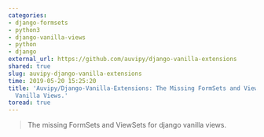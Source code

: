 ```yaml
---
categories:
- django-formsets
- python3
- django-vanilla-views
- python
- django
external_url: https://github.com/auvipy/django-vanilla-extensions
shared: true
slug: auvipy-django-vanilla-extensions
time: 2019-05-20 15:25:20
title: 'Auvipy/Django-Vanilla-Extensions: The Missing FormSets and ViewSets for Django
  Vanilla Views.'
toread: true
---
```


> The missing FormSets and ViewSets for django vanilla views.
